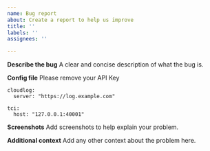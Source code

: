 ```yaml
---
name: Bug report
about: Create a report to help us improve
title: ''
labels: ''
assignees: ''

---
```


**Describe the bug**
A clear and concise description of what the bug is.

**Config file**
Please remove your API Key
```
cloudlog:
  server: "https://log.example.com"

tci:
  host: "127.0.0.1:40001"
```

**Screenshots**
Add screenshots to help explain your problem.

**Additional context**
Add any other context about the problem here.
